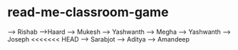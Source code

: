 # read-me-classroom-game
--> Rishab
-->Haard
--> Mukesh
--> Yashwanth
--> Megha
--> Yashwanth
--> Joseph
<<<<<<< HEAD
--> Sarabjot
--> Aditya
--> Amandeep
